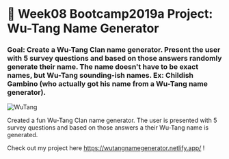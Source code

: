 # 🎤 Week08 Bootcamp2019a Project: Wu-Tang Name Generator

### Goal: Create a Wu-Tang Clan name generator. Present the user with 5 survey questions and based on those answers randomly generate their name. The name doesn't have to be exact names, but Wu-Tang sounding-ish names. Ex: Childish Gambino (who actually got his name from a Wu-Tang name generator).

![WuTang](https://i.cbc.ca/1.4375994.1509134340!/fileImage/httpImage/image.jpg_gen/derivatives/16x9_780/wu-tang-the-saga-continues.jpg)

Created a fun Wu-Tang Clan name generator. The user is presented with 5 survey questions and based on those answers a their Wu-Tang name is generated.
 
 Check out my project here https://wutangnamegenerator.netlify.app/ ! 
